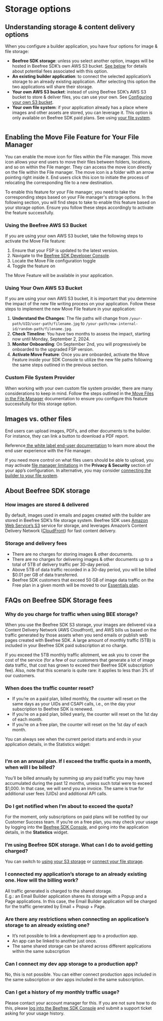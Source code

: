 # Storage options

## Understanding storage & content delivery options

When you configure a builder application, you have four options for image & file storage:

* **Beefree SDK storage**: unless you select another option, images will be hosted in Beefree SDK’s own AWS S3 bucket. [See below](./#storage-and-delivery-fees) for details about potential fees associated with this option.
* **An existing builder application**: to connect the selected application’s storage to an already existing application. After selecting this option the two applications will share their storage.
* **Your own AWS S3 bucket**: instead of using Beefree SDK’s AWS S3 bucket to store & deliver files, you can use your own. See [Configuring your own S3 bucket](configure-your-aws-s3-bucket.md).
* **Your own file system**: if your application already has a place where images and other assets are stored, you can leverage it. This option is only available on Beefree SDK paid plans. See using [your file system](connect-your-file-storage-system.md).

<figure><img src="../../.gitbook/assets/87CAB3D3-C06A-4937-B79B-33EB8D659F9A_1_201_a.jpeg" alt=""><figcaption></figcaption></figure>

## Enabling the Move File Feature for Your File Manager

You can enable the move icon for files within the File manager. This move icon allows your end users to move their files between folders, locations, and so on within the File manger. They can access the move icon directly on the file within the File manager. The move icon is a folder with an arrow pointing right inside it. End users click this icon to initiate the process of relocating the corresponding file to a new destination.

To enable this feature for your File manager, you need to take the corresponding steps based on your File manager's storage options. In the following section, you will find steps to take to enable this feature based on your storage option. Ensure you follow these steps accordingly to activate the feature successfully.

### Using the Beefree AWS S3 Bucket

If you are using your own AWS S3 bucket, take the following steps to activate the Move File feature:

1. Ensure that your FSP is updated to the latest version.&#x20;
2. Navigate to the [Beefree SDK Developer Console](https://developers.beefree.io/accounts/login/?from=website\_menu).
3. Locate the Move File configuration toggle
4. Toggle the feature on

The Move Feature will be available in your application.

### Using Your Own AWS S3 Bucket

If you are using your own AWS S3 bucket, it is important that you determine the impact of the new file writing process on your application. Follow these steps to implement the new Move File feature in your application:

1. **Understand the Changes**: The file paths will change from `/your-path/UID/user-path/filename.jpg` to `/your-path/new-internal-id/random-path/filename.jpg`.
2. **Check Timeline**: You have two months to assess the impact, starting now until Monday, September 2, 2024.
3. **Monitor Onboarding**: On September 2nd, you will progressively be onboarded to the upgraded FSP version.
4. **Activate Move Feature**: Once you are onboarded, activate the Move Feature inside your SDK Console to utilize the new file paths following the same steps outlined in the previous section.

### Custom File System Provider&#x20;

When working with your own custom file system provider, there are many considerations to keep in mind. Follow the steps outlined in the[ Move Files in the File Manager](connect-your-file-storage-system.md#move-files-in-the-file-manager) documentation to ensure you configure this feature successfully for this storage option.

## Images vs. other files

End users can upload images, PDFs, and other documents to the builder. For instance, they can link a button to download a PDF report.

Reference[ the white label end-user documentation](https://docs.beefree.io/end-user-guide/file-manager) to learn more about the end user experience with the File manager.

If you need more control on what files users should be able to upload, you may activate [file manager limitations](../../file-manager-application-overview/) in the **Privacy & Security** section of your app’s configuration. In alternative, you may consider [connecting the builder to your file system](connect-your-file-storage-system.md).

## About Beefree SDK storage

### **How images are stored & delivered**

By default, images used in emails and pages created with the builder are stored in Beefree SDK’s file storage system. Beefree SDK uses [Amazon Web Service’s S3](https://dam.beefree.io/amazons3) service for storage, and leverages Amazon’s Content Delivery Network ([CloudFront](https://dam.beefree.io/amazoncloudfront)) for fast content delivery.

### **Storage and delivery fees**

* There are no charges for storing images & other documents.
* There are no charges for delivering images & other documents up to a total of 5TB of delivery traffic per 30-day period.
* Above 5TB of data traffic recorded in a 30-day period, you will be billed $0.01 per GB of data transferred.
* Beefree SDK customers that exceed 50 GB of image data traffic on the Free plan in a given month will be moved to our [Essentials plan](https://beefree.io/bee-plugin/pricing/).

## **FAQs on Beefree SDK Storage fees**

### **Why do you charge for traffic when using BEE storage?**

When you use the Beefree SDK S3 storage, your images are delivered via a Content Delivery Network (AWS Cloudfront), and AWS bills us based on the traffic generated by those assets when you send emails or publish web pages created with Beefree SDK. A large amount of monthly traffic (5TB) is included in your Beefree SDK paid subscription at no charge.

If you exceed the 5TB monthly traffic allotment, we ask you to cover the cost of the service (for a few of our customers that generate a lot of image data traffic, that cost has grown to exceed their Beefree SDK subscription fee). Also, note that this scenario is quite rare: it applies to less than 3% of our customers.

### **When does the traffic counter reset?**

* If you’re on a paid plan, billed monthly, the counter will reset on the same days as your UIDs and CSAPI calls, i.e., on the day your subscription to Beefree SDK is renewed.
* If you’re on a paid plan, billed yearly, the counter will reset on the 1st day of each month.
* If you’re on a free plan, the counter will reset on the 1st day of each month.

You can always see when the current period starts and ends in your application details, in the Statistics widget:

<figure><img src="../../.gitbook/assets/Bandwidth-usage.png" alt=""><figcaption></figcaption></figure>

### **I’m on an annual plan. If I exceed the traffic quota in a month, when will I be billed?**

You’ll be billed annually by summing up any paid traffic you may have accumulated during the past 12 months, unless such total were to exceed $1,000. In that case, we will send you an invoice. The same is true for additional user fees (UIDs) and additional API calls.

### **Do I get notified when I’m about to exceed the quota?**

For the moment, only subscriptions on paid plans will be notified by our Customer Success team. If you’re on a free plan, you may check your usage by logging into the [Beefree SDK Console](http://developers.beefree.io/), and going into the application details, in the **Statistics** widget.

### **I’m using Beefree SDK storage. What can I do to avoid getting charged?**

You can switch to [using your S3 storage](configure-your-aws-s3-bucket.md) or [connect your file storage](connect-your-file-storage-system.md).

### **I connected my application’s storage to an already existing one. How will the billing work?**

All traffic generated is charged to the shared storage.\
E.g.: an Email Builder application shares its storage with a Popup and a Page applications. In this case, the Email Builder application will be charged for the traffic generated by Email + Popup + Page.

### **Are there any restrictions when connecting an application’s storage to an already existing one?**

* It’s not possible to link a development app to a production app.
* An app can be linked to another just once.
* The same shared storage can be shared across different applications within the same subscription

### **Can I connect my dev app storage to a production app?**

No, this is not possible. You can either connect production apps included in the same subscription or dev apps included in the same subscription.

### **Can I get a history of my monthly traffic usage?**

Please contact your account manager for this. If you are not sure how to do this, please [log into the Beefree SDK Console](https://dam.beefree.io/devmain) and submit a support ticket asking for your usage history.
